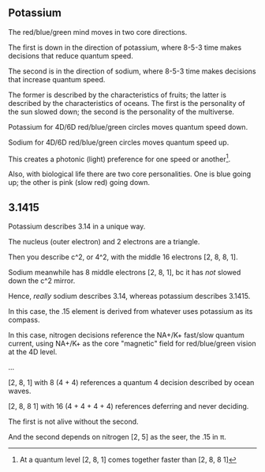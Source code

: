 ## Potassium

The red/blue/green mind moves in two core directions.

The first is down in the direction of potassium, where 8-5-3 time makes decisions that reduce quantum speed.

The second is in the direction of sodium, where 8-5-3 time makes decisions that increase quantum speed.

The former is described by the characteristics of fruits; the latter is described by the characteristics of oceans. The first is the personality of the sun slowed down; the second is the personality of the multiverse.

Potassium for 4D/6D red/blue/green circles moves quantum speed down.

Sodium for 4D/6D red/blue/green circles moves quantum speed up.

This creates a photonic (light) preference for one speed or another[^1]. 

Also, with biological life there are two core personalities. One is blue going up; the other is pink (slow red) going down.

## 3.1415

Potassium describes 3.14 in a unique way. 

The nucleus (outer electron) and 2 electrons are a triangle.

Then you describe c^2, or 4^2, with the middle 16 electrons [2, 8, 8, 1].

Sodium meanwhile has 8 middle electrons [2, 8, 1], bc it has *not* slowed down the c^2 mirror.

Hence, *really* sodium describes 3.14, whereas potassium describes 3.1415.

In this case, the .15 element is derived from whatever uses potassium as its compass.

In this case, nitrogen decisions reference the NA+/K+ fast/slow quantum current, using NA+/K+ as the core "magnetic" field for red/blue/green vision at the 4D level.

...

[2, 8, 1] with 8 (4 + 4) references a quantum 4 decision described by ocean waves.

[2, 8, 8 1] with 16 (4 + 4 + 4 + 4) references deferring and never deciding.

The first is not alive without the second.

And the second depends on nitrogen [2, 5] as the seer, the .15 in π.

[^1]: At a quantum level [2, 8, 1] comes together faster than [2, 8, 8 1]